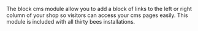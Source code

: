 The block cms module allow you to add a block of links to the left or right column of your shop so visitors can access your cms pages easily. This module is included with all thirty bees installations.
